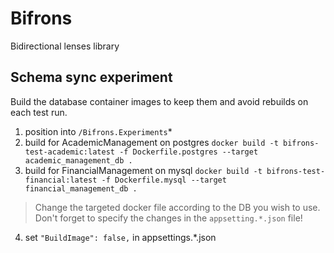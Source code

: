 # Bifrons
Bidirectional lenses library


## Schema sync experiment
Build the database container  images to keep them and avoid rebuilds on each test run.
1) position into `/Bifrons.Experiments`*
2) build for AcademicManagement on postgres
`docker build -t bifrons-test-academic:latest -f Dockerfile.postgres --target academic_management_db .`
3) build for FinancialManagement on mysql
`docker build -t bifrons-test-financial:latest -f Dockerfile.mysql --target financial_management_db .`
> Change the targeted docker file according to the DB you wish to use. Don't forget to specify the changes in the `appsetting.*.json` file!
4) set `"BuildImage": false,` in appsettings.*.json
